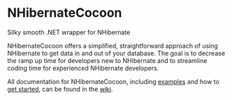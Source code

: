 NHibernateCocoon
================

Silky smooth .NET wrapper for NHibernate

NHibernateCocoon offers a simplified, straightforward approach of using NHibernate to get data in and out of your database. The goal is to decrease the ramp up time for developers new to NHibernate and to streamline coding time for experienced NHibernate developers.

All documentation for NHibernateCocoon, including [examples](https://github.com/davedonaldson/NHibernateCocoon/wiki/Examples) and how to [get started](https://github.com/davedonaldson/NHibernateCocoon/wiki/Getting-Started), can be found in the [wiki](https://github.com/davedonaldson/NHibernateCocoon/wiki).

